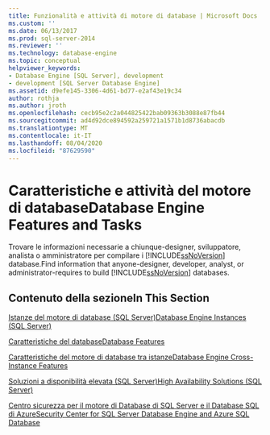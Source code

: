 ```yaml
---
title: Funzionalità e attività di motore di database | Microsoft Docs
ms.custom: ''
ms.date: 06/13/2017
ms.prod: sql-server-2014
ms.reviewer: ''
ms.technology: database-engine
ms.topic: conceptual
helpviewer_keywords:
- Database Engine [SQL Server], development
- development [SQL Server Database Engine]
ms.assetid: d9efe145-3306-4d61-bd77-e2af43e19c34
author: rothja
ms.author: jroth
ms.openlocfilehash: cecb95e2c2a044825422bab09363b3088e87fb44
ms.sourcegitcommit: ad4d92dce894592a259721a1571b1d8736abacdb
ms.translationtype: MT
ms.contentlocale: it-IT
ms.lasthandoff: 08/04/2020
ms.locfileid: "87629590"
---
```

# <a name="database-engine-features-and-tasks"></a><span data-ttu-id="89d85-102">Caratteristiche e attività del motore di database</span><span class="sxs-lookup"><span data-stu-id="89d85-102">Database Engine Features and Tasks</span></span>
  <span data-ttu-id="89d85-103">Trovare le informazioni necessarie a chiunque-designer, sviluppatore, analista o amministratore per compilare i [!INCLUDE[ssNoVersion](../includes/ssnoversion-md.md)] database.</span><span class="sxs-lookup"><span data-stu-id="89d85-103">Find information that anyone-designer, developer, analyst, or administrator-requires to build [!INCLUDE[ssNoVersion](../includes/ssnoversion-md.md)] databases.</span></span>  
  
## <a name="in-this-section"></a><span data-ttu-id="89d85-104">Contenuto della sezione</span><span class="sxs-lookup"><span data-stu-id="89d85-104">In This Section</span></span>  
 [<span data-ttu-id="89d85-105">Istanze del motore di database &#40;SQL Server&#41;</span><span class="sxs-lookup"><span data-stu-id="89d85-105">Database Engine Instances &#40;SQL Server&#41;</span></span>](configure-windows/database-engine-instances-sql-server.md)  
  
 [<span data-ttu-id="89d85-106">Caratteristiche del database</span><span class="sxs-lookup"><span data-stu-id="89d85-106">Database Features</span></span>](../relational-databases/database-features.md)  
  
 [<span data-ttu-id="89d85-107">Caratteristiche del motore di database tra istanze</span><span class="sxs-lookup"><span data-stu-id="89d85-107">Database Engine Cross-Instance Features</span></span>](../../2014/database-engine/database-engine-cross-instance-features.md)  
  
 [<span data-ttu-id="89d85-108">Soluzioni a disponibilità elevata &#40;SQL Server&#41;</span><span class="sxs-lookup"><span data-stu-id="89d85-108">High Availability Solutions &#40;SQL Server&#41;</span></span>](../sql-server/failover-clusters/high-availability-solutions-sql-server.md)  
  
 [<span data-ttu-id="89d85-109">Centro sicurezza per il motore di Database di SQL Server e il Database SQL di Azure</span><span class="sxs-lookup"><span data-stu-id="89d85-109">Security Center for SQL Server Database Engine and Azure SQL Database</span></span>](../relational-databases/security/security-center-for-sql-server-database-engine-and-azure-sql-database.md)  
  
  
